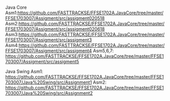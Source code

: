 Java Core
Asm1:https://github.com/FASTTRACKSE/FFSE1702A.JavaCore/tree/master/FFSE1703007/Assigment/src/assigment020518
Asm2:https://github.com/FASTTRACKSE/FFSE1702A.JavaCore/tree/master/FFSE1703007/Assigment/src/assigment020618
Asm3:https://github.com/FASTTRACKSE/FFSE1702A.JavaCore/tree/master/FFSE1703007/Assigment/src/assigment3
Asm4:https://github.com/FASTTRACKSE/FFSE1702A.JavaCore/tree/master/FFSE1703007/Assigment/src/assigment4
Asm5,6,7: https://github.com/FASTTRACKSE/FFSE1702A.JavaCore/tree/master/FFSE1703007/Assigment/src/assigment5

Java Swing
Asm1: https://github.com/FASTTRACKSE/FFSE1702A.JavaCore/tree/master/FFSE1703007/Java%20Swing/src/Assignment1
Asm2: https://github.com/FASTTRACKSE/FFSE1702A.JavaCore/tree/master/FFSE1703007/Java%20Swing/src/Assignment2
